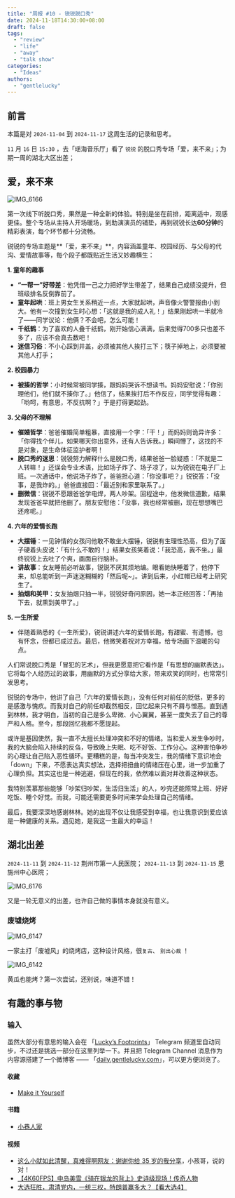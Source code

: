 ```yaml
---
title: "周报 #10 - 锐锐脱口秀"
date: 2024-11-18T14:30:00+08:00
draft: false
tags: 
  - "review"
  - "life"
  - "away"
  - "talk show"
categories: 
  - "Ideas"
authors:
  - "gentlelucky"
---
```


## 前言

本篇是对  `2024-11-04`  到  `2024-11-17`  这周生活的记录和思考。

`11` 月 `16` 日  `15:30`  ，去「瑶海音乐厅」看了 `锐锐` 的脱口秀专场「爱，来不来」；为期一周的湖北大区出差；

## 爱，来不来

![IMG_6166](https://image.gentlelucky.com/IMG_6166.jpg)

第一次线下听脱口秀，果然是一种全新的体验。特别是坐在前排，距离适中，观感更佳。整个专场从主持人开场暖场，到助演演员的铺垫，再到锐锐长达**60分钟**的精彩表演，每个环节都十分流畅。

锐锐的专场主题是**「爱，来不来」**，内容涵盖童年、校园经历、与父母的代沟、爱情故事等，每个段子都既贴近生活又妙趣横生：

**1. 童年的趣事**

- **“一帮一”好带差**：他凭借一己之力把好学生带差了，结果自己成绩没提升，但班级排名反倒靠前了。
- **童年起哄**：班上男女生关系稍近一点，大家就起哄，声音像火警警报由小到大。他有一次撞到女生时心想：「这就是我的成人礼！」结果刚起哄一半就冷了——同学议论：他俩？不会吧，怎么可能！
- **千纸鹤**：为了喜欢的人叠千纸鹤，刚开始信心满满，后来觉得700多只也差不多了，应该不会真去数吧！
- **迷信习俗**：不小心踩到井盖，必须被其他人挨打三下；筷子掉地上，必须要被其他人打手；

**2. 校园暴力**

- **被揍的哲学**：小时候常被同学揍，跟妈妈哭诉不想读书。妈妈安慰说：「你别理他们，他们就不揍你了。」他信了，结果挨打后不作反应，同学觉得有趣：「哟呵，有意思，不反抗啊？」于是打得更起劲。

**3. 父母的不理解**

- **催婚哲学**：爸爸催婚简单粗暴，直接用一个字：「干！」而妈妈则诡异许多：「你得找个伴儿，如果哪天你出意外，还有人告诉我。」瞬间懵了，这找的不是对象，是生命体征监护者啊！
- **脱口秀的迷思**：锐锐努力解释什么是脱口秀，结果爸爸一脸疑惑：「不就是二人转嘛！」还误会专业术语，比如场子炸了、场子凉了，以为锐锐在电子厂上班。一次通话中，他说场子炸了，爸爸担心道：「你没事吧？」锐锐答：「没事，是我炸的。」爸爸直接回：「最近别和家里联系了。」
- **删微信**：锐锐不愿跟爸爸学电焊，两人吵架。回程途中，他发微信道歉，结果发现爸爸早就把他删了。朋友安慰他：「没事，我也经常被删，现在想想嘴巴还疼呢。」

**4. 六年的爱情长跑**

- **大摆锤**：一见钟情的女孩问他敢不敢坐大摆锤，锐锐有生理性恐高，但为了面子硬着头皮说：「有什么不敢的！」结果女孩笑着说：「我恐高，我不坐。」最终锐锐上去吐了个爽，画面自行脑补。
- **讲故事**：女友睡前必听故事，锐锐不厌其烦地编。眼看她快睡着了，他停下来，却总能听到一声迷迷糊糊的「然后呢~」。讲到后来，小红帽已经考上研究生了。
- **抽烟和美甲**：女友抽烟只抽一半，锐锐好奇问原因，她一本正经回答：「再抽下去，就熏到美甲了。」

**5. 一生所爱**

- 伴随着熟悉的《一生所爱》，锐锐讲述六年的爱情长跑，有甜蜜、有遗憾，也有怀念，但都已成过去。最后，他微笑着祝对方幸福，给专场画下温暖的句点。

人们常说脱口秀是「冒犯的艺术」，但我更愿意把它看作是「有思想的幽默表达」。它将每个人经历过的故事，用幽默的方式分享给大家，带来欢笑的同时，也常常引发思考。

锐锐的专场中，他讲了自己「六年的爱情长跑」，没有任何对前任的贬低，更多的是感激与愧疚。而我对自己的前任却截然相反，回忆起来只有不屑与憎恶。直到遇到林林，我才明白，当初的自己是多么卑微、小心翼翼，甚至一度失去了自己的尊严和人格。至今，那段回忆我都不愿提起。

或许是基因使然，我一直不太擅长处理冲突和不好的情绪。当和爱人发生争吵时，我的大脑会陷入持续的反刍，导致晚上失眠、吃不好饭、工作分心。这种害怕争吵的心理让自己陷入恶性循环。更糟糕的是，每当冲突发生，我的情绪下意识地会「down」下来，不愿表达真实想法，选择把扭曲的情绪压在心里，进一步加重了心理负担。其实这也是一种逃避，但现在的我，依然难以面对并改善这种状态。

我特别羡慕那些能够「吵架归吵架，生活归生活」的人，吵完还能照常上班、好好吃饭、睡个好觉。而我，可能还需要更多时间来学会处理自己的情绪。

最后，我要深深地感谢林林。她的出现不仅让我感受到幸福，也让我意识到爱应该是一种健康的关系。遇见她，是我这一生最大的幸运！

## 湖北出差

 `2024-11-11`  到  `2024-11-12`  荆州市第一人民医院； `2024-11-13`  到  `2024-11-15`  恩施州中心医院；

![IMG_6176](https://image.gentlelucky.com/IMG_6176.JPG)

又是一轮无意义的出差，也许自己做的事情本身就没有意义。

### 废墟烧烤

![IMG_6147](https://image.gentlelucky.com/IMG_6147.jpg)

一家主打「废墟风」的烧烤店，这种设计风格，很`复古`、 `别出心裁` ！

![IMG_6142](https://image.gentlelucky.com/IMG_6142.jpg)

黄瓜也能烤？第一次尝试，还别说，味道不错！

## 有趣的事与物

### 输入

虽然大部分有意思的输入会在 「[Lucky’s Footprints](https://t.me/wxluckya)」 Telegram 频道里自动同步，不过还是挑选一部分在这里列举一下。并且把 Telegram Channel 消息作为内容源搭建了一个微博客 —— 「[daily.gentlelucky.com](https://daily.gentlelucky.com/)」，可以更方便浏览了。

#### 收藏

- [Make it Yourself](https://makeityourself.org/)

#### 书籍

- [小巷人家](https://book.douban.com/subject/36691906/)

#### 视频

- [这么小就如此清醒，真难得啊网友：谢谢你给 35 岁的我分享](https://www.bilibili.com/video/av113440555270508/)，小孩哥，说的对！
- [【4K60FPS】中岛美雪《骑在银龙的背上》史诗级现场！传奇人物](https://www.bilibili.com/video/av113486390691424/)
- [大选狂胜，肃清党内，一统三权，特朗普赢多大？【看大选4】](https://www.bilibili.com/video/av113456275526254/)
